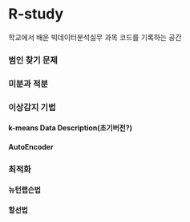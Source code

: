 # R-study
학교에서 배운 빅데이터분석실무 과목 코드를 기록하는 공간

### 범인 찾기 문제

### 미분과 적분

### 이상감지 기법
#### k-means Data Description(초기버전?)
#### AutoEncoder

### 최적화
#### 뉴턴랩슨법
#### 할선법
